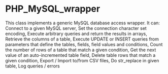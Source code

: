 PHP_MySQL_wrapper
=================

This class implements a generic MySQL database access wrapper. It can: Connect to a given MySQL server, Set the connection character set encoding, Execute arbitrary queries and return the results in arrays, Retrieve the columns of a table, Execute UPDATE or INSERT queries from parameters that define the tables, fields, field values and conditions, Count the number of rows of a table that match a given condition, Get the next value of an auto-incremented table field, Delete table rows that match a given condition, Export / Import to/from CSV files, Do str_replace in given table, Log queries / errors
